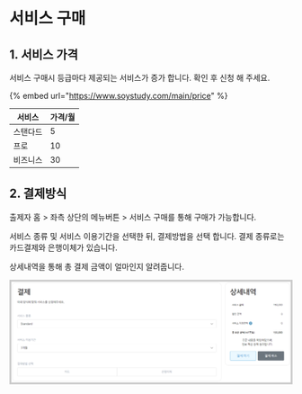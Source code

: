 # 서비스 구매

## 1. 서비스 가격

서비스 구매시 등급마다 제공되는 서비스가 증가 합니다. 확인 후 신청 해 주세요.

{% embed url="https://www.soystudy.com/main/price" %}

| 서비스  | 가격/월 |
| ---- | ---- |
| 스탠다드 | 5    |
| 프로   | 10   |
| 비즈니스 | 30   |

## 2. 결제방식

출제자 홈 > 좌측 상단의 메뉴버튼 > 서비스 구매를 통해 구매가 가능합니다.

서비스 종류 및 서비스 이용기간을 선택한 뒤, 결제방법을 선택 합니다. 결제 종류로는 카드결제와 은행이체가 있습니다.

상세내역을 통해 총 결제 금액이 얼마인지 알려줍니다.

![](../.gitbook/assets/price.png)
